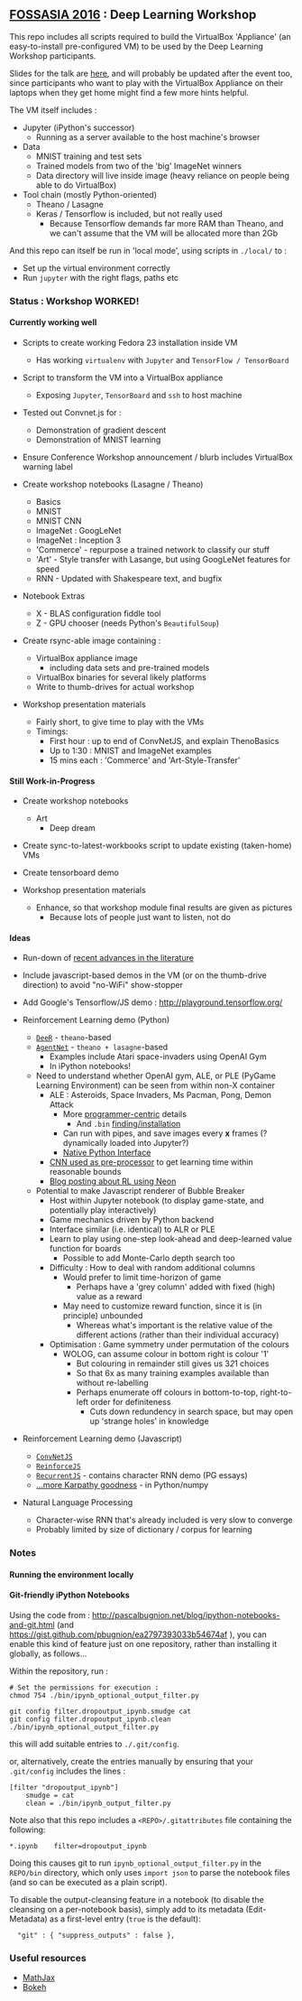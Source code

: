 ## [FOSSASIA 2016](http://2016.fossasia.org/) : Deep Learning Workshop

This repo includes all scripts required to build the VirtualBox 'Appliance' (an easy-to-install pre-configured VM) 
to be used by the Deep Learning Workshop participants.

Slides for the talk are [here](http://redcatlabs.com/2016-03-19_FOSSASIA-Workshop/), and 
will probably be updated after the event too, since participants who want to play with the 
VirtualBox Appliance on their laptops when they get home might find a few more hints helpful.

The VM itself includes : 

* Jupyter (iPython's successor)
  * Running as a server available to the host machine's browser
* Data
  * MNIST training and test sets
  * Trained models from two of the 'big' ImageNet winners
  * Data directory will live inside image (heavy reliance on people being able to do VirtualBox)
* Tool chain (mostly Python-oriented)
  * Theano / Lasagne
  * Keras / Tensorflow is included, but not really used
    * Because Tensorflow demands far more RAM than Theano, and we can't assume that the VM will be allocated more than 2Gb

And this repo can itself be run in 'local mode', using scripts in ```./local/``` to :

*  Set up the virtual environment correctly
*  Run ```jupyter``` with the right flags, paths etc


### Status : Workshop WORKED!

#### Currently working well

*  Scripts to create working Fedora 23 installation inside VM
   *  Has working ```virtualenv``` with ```Jupyter``` and ```TensorFlow / TensorBoard```
*  Script to transform the VM into a VirtualBox appliance
   *  Exposing ```Jupyter```, ```TensorBoard``` and ```ssh``` to host machine

*  Tested out Convnet.js for :
   *  Demonstration of gradient descent
   *  Demonstration of MNIST learning

*  Ensure Conference Workshop announcement / blurb includes VirtualBox warning label

*  Create workshop notebooks (Lasagne / Theano)
   *  Basics 
   *  MNIST
   *  MNIST CNN
   *  ImageNet : GoogLeNet
   *  ImageNet : Inception 3
   *  'Commerce' - repurpose a trained network to classify our stuff
   *  'Art' - Style transfer with Lasange, but using GoogLeNet features for speed
   *  RNN - Updated with Shakespeare text, and bugfix

*  Notebook Extras
   *  X - BLAS configuration fiddle tool
   *  Z - GPU chooser (needs Python's ```BeautifulSoup```)

*  Create rsync-able image containing :
   *  VirtualBox appliance image
      +  including data sets and pre-trained models
   *  VirtualBox binaries for several likely platforms
   *  Write to thumb-drives for actual workshop

*  Workshop presentation materials
   *  Fairly short, to give time to play with the VMs
   *  Timings:
      *  First hour : up to end of ConvNetJS, and explain ThenoBasics
      *  Up to 1:30 : MNIST and ImageNet examples
      *  15 mins each : 'Commerce' and 'Art-Style-Transfer'


#### Still Work-in-Progress 

*  Create workshop notebooks
   *  Art
      +  Deep dream
      
*  Create sync-to-latest-workbooks script to update existing (taken-home) VMs

*  Create tensorboard demo

*  Workshop presentation materials
   *  Enhance, so that workshop module final results are given as pictures
      *  Because lots of people just want to listen, not do
   
#### Ideas

*  Run-down of [recent advances in the literature](http://jiwonkim.org/awesome-rnn/)

*  Include javascript-based demos in the VM (or on the thumb-drive direction) to avoid "no-WiFi" show-stopper

*  Add Google's Tensorflow/JS demo : http://playground.tensorflow.org/

*  Reinforcement Learning demo (Python)
   *  [```DeeR```](http://deer.readthedocs.io/en/master/index.html) - ```theano```-based
   *  [```AgentNet```](https://github.com/yandexdataschool/AgentNet) - ```theano + lasagne```-based
      *  Examples include Atari space-invaders using OpenAI Gym
      *  In iPython notebooks!
   *  Need to understand whether OpenAI gym, ALE, or PLE (PyGame Learning Environment) can be seen from within non-X container 
      *  ALE : Asteroids, Space Invaders, Ms Pacman, Pong, Demon Attack
         *  More [programmer-centric](http://yavar.naddaf.name/ale/) details
            *  And ```.bin``` [finding/installation](https://groups.google.com/forum/#!topic/arcade-learning-environment/WMCrtTZPE2A)
         *  Can run with pipes, and save images every **x** frames (?dynamically loaded into Jupyter?)
         *  [Native Python Interface](https://github.com/bbitmaster/ale_python_interface/wiki/Code-Tutorial)
      * [CNN used as pre-processor](http://www.slideshare.net/johnstamford/atari-game-state-representation-using-convolutional-neural-networks) to get learning time within reasonable bounds
      * [Blog posting about RL using Neon](http://www.nervanasys.com/deep-reinforcement-learning-with-neon/)
   *  Potential to make Javascript renderer of Bubble Breaker
      *  Host within Jupyter notebook (to display game-state, and potentially play interactively)
      *  Game mechanics driven by Python backend
      *  Interface similar (i.e. identical) to ALR or PLE
      *  Learn to play using one-step look-ahead and deep-learned value function for boards
         *  Possible to add Monte-Carlo depth search too
      *  Difficulty : How to deal with random additional columns 
         *  Would prefer to limit time-horizon of game 
            *  Perhaps have a 'grey column' added with fixed (high) value as a reward
         *  May need to customize reward function, since it is (in principle) unbounded
            *  Whereas what's important is the relative value of the different actions (rather than their individual accuracy)
      *  Optimisation : Game symmetry under permutation of the colours
         *  WOLOG, can assume colour in bottom right is colour '1'
            *  But colouring in remainder still gives us 3*2*1 choices
            *  So that 6x as many training examples available than without re-labelling
            *  Perhaps enumerate off colours in bottom-to-top, right-to-left order for definiteness
               *  Cuts down redundency in search space, but may open up 'strange holes' in knowledge
      
*  Reinforcement Learning demo (Javascript)
   *  [```ConvNetJS```](http://cs.stanford.edu/people/karpathy/convnetjs/demo/rldemo.html)
   *  [```ReinforceJS```](http://cs.stanford.edu/people/karpathy/reinforcejs/)
   *  [```RecurrentJS```](http://cs.stanford.edu/people/karpathy/recurrentjs/) - contains character RNN demo (PG essays)
   *  [...more Karpathy goodness](http://karpathy.github.io/2016/05/31/rl/) - in Python/numpy
   

*  Natural Language Processing
   *  Character-wise RNN that's already included is very slow to converge
   *  Probably limited by size of dictionary / corpus for learning
   
   
   

### Notes

#### Running the environment locally




#### Git-friendly iPython Notebooks

Using the code from : http://pascalbugnion.net/blog/ipython-notebooks-and-git.html (and
https://gist.github.com/pbugnion/ea2797393033b54674af ), 
you can enable this kind of feature just on one repository, 
rather than installing it globally, as follows...

Within the repository, run : 
```
# Set the permissions for execution :
chmod 754 ./bin/ipynb_optional_output_filter.py

git config filter.dropoutput_ipynb.smudge cat
git config filter.dropoutput_ipynb.clean ./bin/ipynb_optional_output_filter.py
```
this will add suitable entries to ``./.git/config``.

or, alternatively, create the entries manually by ensuring that your ``.git/config`` includes the lines :
```
[filter "dropoutput_ipynb"]
	smudge = cat
	clean = ./bin/ipynb_output_filter.py
```

Note also that this repo includes a ``<REPO>/.gitattributes`` file containing the following:
```
*.ipynb    filter=dropoutput_ipynb
```

Doing this causes git to run ``ipynb_optional_output_filter.py`` in the ``REPO/bin`` directory, 
which only uses ``import json`` to parse the notebook files (and so can be executed as a plain script).  

To disable the output-cleansing feature in a notebook (to disable the cleansing on a per-notebook basis), 
simply add to its metadata (Edit-Metadata) as a first-level entry (``true`` is the default): 

```
  "git" : { "suppress_outputs" : false },
```


### Useful resources

* [MathJax](http://nbviewer.ipython.org/github/olgabot/ipython/blob/master/examples/Notebook/Typesetting%20Math%20Using%20MathJax.ipynb)
* [Bokeh](http://bokeh.pydata.org/en/latest/docs/quickstart.html)
